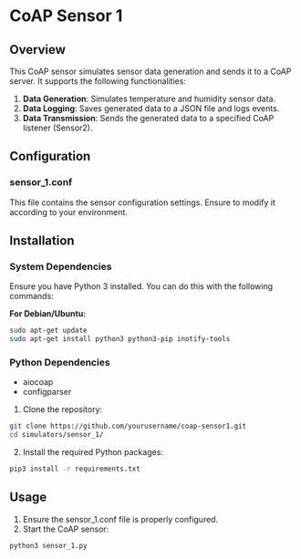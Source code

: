 # CoAP Sensor 1

## Overview

This CoAP sensor simulates sensor data generation and sends it to a CoAP server. It supports the following functionalities:
1. **Data Generation**: Simulates temperature and humidity sensor data.
2. **Data Logging**: Saves generated data to a JSON file and logs events.
3. **Data Transmission**: Sends the generated data to a specified CoAP listener (Sensor2).

## Configuration

### sensor_1.conf

This file contains the sensor configuration settings. Ensure to modify it according to your environment.

## Installation

### System Dependencies

Ensure you have Python 3 installed. You can do this with the following commands:

**For Debian/Ubuntu:**

```sh
sudo apt-get update 
sudo apt-get install python3 python3-pip inotify-tools
```
### Python Dependencies
* aiocoap
* configparser
1. Clone the repository:
```sh
git clone https://github.com/yourusername/coap-sensor1.git
cd simulators/sensor_1/
```
2. Install the required Python packages:
```sh
pip3 install -r requirements.txt
```
## Usage
1. Ensure the sensor_1.conf file is properly configured.
2. Start the CoAP sensor:
```sh
python3 sensor_1.py
```